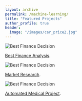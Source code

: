 ```yaml
---
layout: archive
permalink: /machine-learning/
title: "Featured Projects"
author_profile: true
header:
  image: "/images/car_price2.jpg"
---
```


<img src="{{ site.url }}{{ site.baseurl }}/images/loan_apr1.jpg" alt="Best Finance Decision">

[Best Finance Analysis](https://github.com/z1shahraki/Best-Finance-Analysis).

<img src="{{ site.url }}{{ site.baseurl }}/images/car_price.jpg" alt="Best Finance Decision">

[Market Research](https://github.com/z1shahraki/Market-Research).

<img src="{{ site.url }}{{ site.baseurl }}/images/genetic2.jpg" alt="Best Finance Decision">

[Automated Medical Project](https://github.com/z1shahraki/Automated-Medical-Project).
